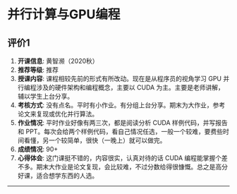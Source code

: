 # 并行计算与GPU编程

## 评价1

1. **开课信息**: 黄智濒（2020秋）
2. **推荐等级**: 推荐
3. **授课内容**: 课程相较先前的形式有所改动。现在是从程序员的视角学习 GPU 并行编程涉及的硬件架构和编程概念，主要以 CUDA 为主。主要是老师讲解，辅以学生上台分享。
4. **考核方式**: 没有点名。平时有小作业。有分组上台分享。期末为大作业，参考论文来复现或优化并行算法。
5. **作业情况**: 平时作业好像有两三次，都是阅读分析 CUDA 样例代码，并写报告和 PPT。每次会给两个样例代码，看自己情况任选，一般一个较难，要费些时间看懂，另一个较简单，很快（一晚上）就可以做完。
6. **成绩情况**: 90+
7. **心得体会**: 这门课挺不错的，内容很实，认真对待的话 CUDA 编程能掌握个差不多。期末大作业是论文复现，会比较难，不过分数给得很慷慨。总之是高分好课，适合想学东西的人选。

---
